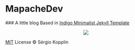 # MapacheDev
### A little blog Based in 
[Indigo Minimalist Jekyll Template](http://sergiokopplin.github.io/indigo/)  

<p align="center">
  <img src="https://raw.githubusercontent.com/pau87x/mapache.dev/master/assets/screen-shot.png" />
</p>

[MIT](http://kopplin.mit-license.org/)
License © Sérgio Kopplin